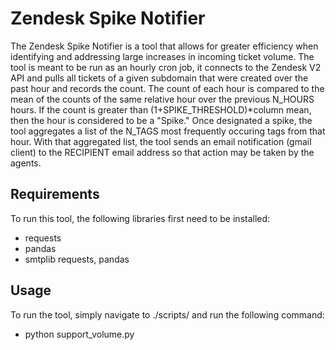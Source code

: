 # Zendesk Spike Notifier
The Zendesk Spike Notifier is a tool that allows for greater efficiency when identifying and addressing large increases in incoming ticket volume. 
The tool is meant to be run as an hourly cron job, it connects to the Zendesk V2 API and pulls all tickets of a given subdomain that were created over the past hour and records the count. 
The count of each hour is compared to the mean of the counts of the same relative hour over the previous N_HOURS hours. If the count is greater than (1+SPIKE_THRESHOLD)*column mean, then the hour is considered to be a "Spike." 
Once designated a spike, the tool aggregates a list of the N_TAGS most frequently occuring tags from that hour. With that aggregated list, the tool sends an email notification (gmail client) to the RECIPIENT email address so that action may be taken by the agents. 

## Requirements
To run this tool, the following libraries first need to be installed: 
  * requests
  * pandas
  * smtplib
requests, pandas 

## Usage
To run the tool, simply navigate to ./scripts/ and run the following command: 
  * python support_volume.py
